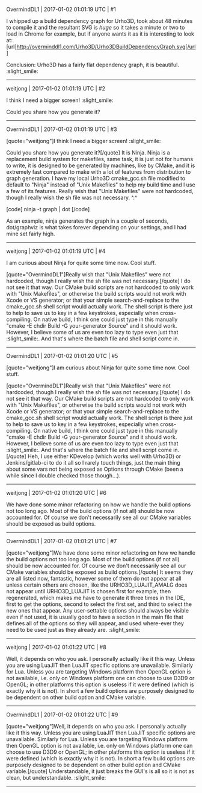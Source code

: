 OvermindDL1 | 2017-01-02 01:01:19 UTC | #1

I whipped up a build dependency graph for Urho3D, took about 48 minutes to compile it and the resultant SVG is *huge* so it takes a minute or two to load in Chrome for example, but if anyone wants it as it is interesting to look at:  [url]http://overminddl1.com/Urho3D/Urho3DBuildDependencyGraph.svg[/url]

Conclusion:  Urho3D has a fairly flat dependency graph, it is beautiful.  :slight_smile:

-------------------------

weitjong | 2017-01-02 01:01:19 UTC | #2

I think I need a bigger screen! :slight_smile:

Could you share how you generate it?

-------------------------

OvermindDL1 | 2017-01-02 01:01:19 UTC | #3

[quote="weitjong"]I think I need a bigger screen! :slight_smile:

Could you share how you generate it?[/quote]
It is Ninja.  Ninja is a replacement build system for makefiles, same task, it is just not for humans to write, it is designed to be generated by machines, like by CMake, and it is extremely fast compared to make with a lot of features from distribution to graph generation.  I have my local Urho3D cmake_gcc.sh file modified to default to "Ninja" instead of "Unix Makefiles" to help my build time and I use a few of its features.  Really wish that "Unix Makefiles" were not hardcoded, though I really wish the sh file was not necessary.  ^.^

[code]
ninja -t graph | dot <whatever args you want>
[/code]

As an example, ninja generates the graph in a couple of seconds, dot/graphviz is what takes forever depending on your settings, and I had mine set fairly high.

-------------------------

weitjong | 2017-01-02 01:01:19 UTC | #4

I am curious about Ninja for quite some time now. Cool stuff. 

[quote="OvermindDL1"]Really wish that "Unix Makefiles" were not hardcoded, though I really wish the sh file was not necessary.[/quote]
I do not see it that way. Our CMake build scripts are not hardcoded to only work with "Unix Makefiles", or otherwise the build scripts would not work with Xcode or VS generator; or that your simple search-and-replace to the cmake_gcc.sh shell script would actually work. The shell script is there just to help to save us to key in a few keystrokes, especially when cross-compiling. On native build, I think one could just type in this manually "cmake -E chdir Build -G your-generator Source" and it should work. However, I believe some of us are even too lazy to type even just that :slight_smile:. And that's where the batch file and shell script come in.

-------------------------

OvermindDL1 | 2017-01-02 01:01:20 UTC | #5

[quote="weitjong"]I am curious about Ninja for quite some time now. Cool stuff. 

[quote="OvermindDL1"]Really wish that "Unix Makefiles" were not hardcoded, though I really wish the sh file was not necessary.[/quote]
I do not see it that way. Our CMake build scripts are not hardcoded to only work with "Unix Makefiles", or otherwise the build scripts would not work with Xcode or VS generator; or that your simple search-and-replace to the cmake_gcc.sh shell script would actually work. The shell script is there just to help to save us to key in a few keystrokes, especially when cross-compiling. On native build, I think one could just type in this manually "cmake -E chdir Build -G your-generator Source" and it should work. However, I believe some of us are even too lazy to type even just that :slight_smile:. And that's where the batch file and shell script come in.[/quote]
Heh, I use either KDevelop (which works well with Urho3D) or Jenkins/gitlab-ci to do it all so I rarely touch things, just the main thing about some vars not being exposed as Options through CMake (been a while since I double checked those though...).

-------------------------

weitjong | 2017-01-02 01:01:20 UTC | #6

We have done some minor refactoring on how we handle the build options not too long ago. Most of the build options (if not all) should be now accounted for. Of course we don't necessarily see all our CMake variables should be exposed as build options.

-------------------------

OvermindDL1 | 2017-01-02 01:01:21 UTC | #7

[quote="weitjong"]We have done some minor refactoring on how we handle the build options not too long ago. Most of the build options (if not all) should be now accounted for. Of course we don't necessarily see all our CMake variables should be exposed as build options.[/quote]
It seems they are all listed now, fantastic, however some of them do not appear at all unless certain others are chosen, like the URHO3D_LUAJIT_AMALG does not appear until URHO3D_LUAJIT is chosen first for example, then regenerated, which makes me have to generate it three times in the IDE, first to get the options, second to select the first set, and third to select the new ones that appear.  Any user-settable options should always be visible even if not used, it is usually good to have a section in the main file that defines all of the options so they will appear, and used where-ever they need to be used just as they already are.  :slight_smile:

-------------------------

weitjong | 2017-01-02 01:01:22 UTC | #8

Well, it depends on who you ask. I personally actually like it this way. Unless you are using LuaJIT then LuaJIT specific options are unavailable. Similarly for Lua. Unless you are targeting Windows platform then OpenGL option is not available, i.e. only on Windows platform one can choose to use D3D9 or OpenGL; in other platforms this option is useless if it were defined (which is exactly why it is not). In short a few build options are purposely designed to be dependent on other build option and CMake variable.

-------------------------

OvermindDL1 | 2017-01-02 01:01:22 UTC | #9

[quote="weitjong"]Well, it depends on who you ask. I personally actually like it this way. Unless you are using LuaJIT then LuaJIT specific options are unavailable. Similarly for Lua. Unless you are targeting Windows platform then OpenGL option is not available, i.e. only on Windows platform one can choose to use D3D9 or OpenGL; in other platforms this option is useless if it were defined (which is exactly why it is not). In short a few build options are purposely designed to be dependent on other build option and CMake variable.[/quote]
Understandable, it just breaks the GUI's is all so it is not as clean, but understandable.  :slight_smile:

-------------------------

